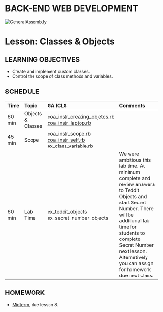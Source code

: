 BACK-END WEB DEVELOPMENT
============================

![GeneralAssemb.ly](https://github.com/generalassembly/ga-ruby-on-rails-for-devs/raw/master/images/ga.png "GeneralAssemb.ly")


Lesson: Classes & Objects
========

LEARNING OBJECTIVES
--------

-	Create and implement custom classes.
-	Control the scope of class methods and variables.



SCHEDULE
--------

| Time        | Topic| GA ICLS| Comments |
| ------------- |:-------------|:-------------------|:-------------------|
| 60 min | Objects & Classes | [coa_instr_creating_objetcs.rb](code_alongs/coa_instr_creating_objetcs.rb)<br> [coa_instr_laptop.rb](code_alongs/coa_instr_laptop.rb)| | 
| 45 min | Scope | [coa_instr_scope.rb](code_alongs/coa_instr_scope.rb) <br> [coa_instr_self.rb](code_alongs/coa_instr_self.rb) <br> [ex_class_variable.rb](exercises/ex_class_variables.rb) | |
| 60 min | Lab Time | [ex_teddit_objects](exercises/ex_teddit_objects)<br>[ex_secret_number_objects](exercises/ex_secret_number_objects) | We were ambitious this lab time. At minimum complete and review answers to Teddit Objects and start Secret Number. There will be additional lab time for students to complete Secret Number next lesson.  Alternatively you can assign for homework due next class.|



HOMEWORK
--------
-	[Midterm](homework/midterm.rb), due lesson 8.




